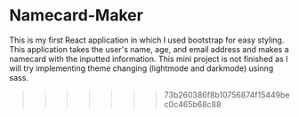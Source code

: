 # Namecard-Maker

This is my first React application in which I used bootstrap for easy styling. This application takes the user's name, age, and email address and makes a namecard with the inputted information. This mini project is not finished as I will try implementing theme changing (lightmode and darkmode) usinng sass.
>>>>>>> 73b260386f8b10756874f15449bec0c465b68c88
